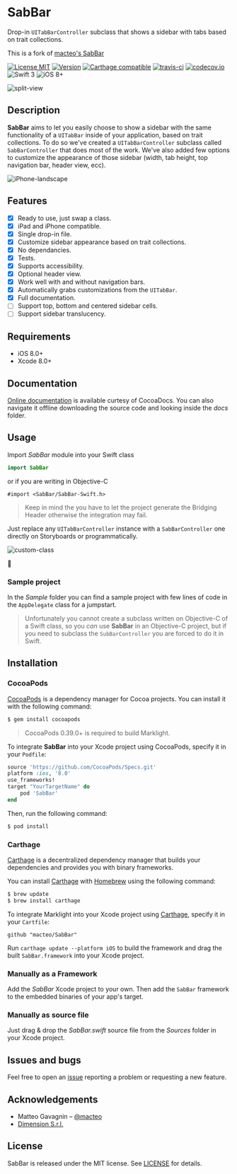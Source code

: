 # SabBar

Drop-in `UITabBarController` subclass that shows a sidebar with tabs based on trait collections.

This is a fork of [macteo's SabBar](https://github.com/macteo/SabBar)

[![License MIT](https://img.shields.io/cocoapods/l/SabBar.svg)](https://raw.githubusercontent.com/macteo/SabBar/master/LICENSE) [![Version](https://img.shields.io/cocoapods/v/SabBar.svg)](https://cocoapods.org/?q=SabBar) [![Carthage compatible](https://img.shields.io/badge/Carthage-compatible-4BC51D.svg?style=flat)](https://github.com/Carthage/Carthage) [![travis-ci](https://travis-ci.org/macteo/SabBar.svg?branch=master)](https://travis-ci.org/macteo/SabBar)
[![codecov.io](https://codecov.io/github/macteo/SabBar/coverage.svg?branch=master)](https://codecov.io/github/macteo/SabBar?branch=master) ![Swift 3](https://img.shields.io/badge/language-Swift%203-EB7943.svg) ![iOS 8+](https://img.shields.io/badge/iOS-8+-EB7943.svg)

![split-view](https://raw.githubusercontent.com/macteo/SabBar/master/Assets/Readme/split-view.gif)

## Description

**SabBar** aims to let you easily choose to show a sidebar with the same functionality of a `UITabBar` inside of your application, based on trait collections. To do so we've created a `UITabBarController` subclass called `SabBarController` that does most of the work. 
We've also added few options to customize the appearance of those sidebar (width, tab height, top navigation bar, header view, ecc).

 ![iPhone-landscape](https://raw.githubusercontent.com/macteo/SabBar/master/Assets/Readme/iPhone-landscape.png)

## Features

- [x] Ready to use, just swap a class.
- [x] iPad and iPhone compatible.
- [x] Single drop-in file.
- [x] Customize sidebar appearance based on trait collections.
- [x] No dependancies.
- [x] Tests.
- [x] Supports accessibility.
- [x] Optional header view.
- [x] Work well with and without navigation bars.
- [x] Automatically grabs customizations from the `UITabBar`.
- [x] Full documentation.
- [ ] Support top, bottom and centered sidebar cells.
- [ ] Support sidebar translucency.

## Requirements

- iOS 8.0+
- Xcode 8.0+

## Documentation

[Online documentation](http://cocoadocs.org/docsets/SabBar) is available curtesy of CocoaDocs. You can also navigate it offline downloading the source code and looking inside the *docs* folder.

## Usage

Import *SabBar* module into your Swift class

```swift
import SabBar
```

or if you are writing in Objective-C

```objc
#import <SabBar/SabBar-Swift.h>
```

> Keep in mind the you have to let the project generate the Bridging Header otherwise the integration may fail.

Just replace any `UITabBarController` instance with a `SabBarController` one directly on Storyboards or programmatically.

![custom-class](https://raw.githubusercontent.com/macteo/SabBar/master/Assets/Readme/custom-class.jpg)

🎉

### Sample project

In the *Sample* folder you can find a sample project with few lines of code in the `AppDelegate` class for a jumpstart.

> Unfortunately you cannot create a subclass written on Objective-C of a Swift class, so you *can* use **SabBar** in an Objective-C project, but if you need to subclass the `SubBarController` you are forced to do it in Swift.

## Installation

### CocoaPods

[CocoaPods](http://cocoapods.org) is a dependency manager for Cocoa projects. You can install it with the following command:

```bash
$ gem install cocoapods
```

> CocoaPods 0.39.0+ is required to build Marklight.

To integrate **SabBar** into your Xcode project using CocoaPods, specify it in your `Podfile`:

```ruby
source 'https://github.com/CocoaPods/Specs.git'
platform :ios, '8.0'
use_frameworks!
target "YourTargetName" do
    pod 'SabBar'
end
```

Then, run the following command:

```bash
$ pod install
```

### Carthage

[Carthage](https://github.com/Carthage/Carthage) is a decentralized dependency manager that builds your dependencies and provides you with binary frameworks.

You can install [Carthage](https://github.com/Carthage/Carthage) with [Homebrew](http://brew.sh/) using the following command:

```bash
$ brew update
$ brew install carthage
```

To integrate Marklight into your Xcode project using [Carthage](https://github.com/Carthage/Carthage), specify it in your `Cartfile`:

```ogdl
github "macteo/SabBar"
```

Run `carthage update --platform iOS` to build the framework and drag the built `SabBar.framework` into your Xcode project.

### Manually as a Framework

Add the *SabBar* Xcode project to your own. Then add the `SabBar` framework to the embedded binaries of your app's target.

### Manually as source file

Just drag & drop the *SabBar.swift* source file from the *Sources* folder in your Xcode project.

## Issues and bugs

Feel free to open an [issue](https://github.com/macteo/SabBar/issues) reporting a problem or requesting a new feature.

## Acknowledgements

* Matteo Gavagnin – [@macteo](https://twitter.com/macteo)
* [Dimension S.r.l.](http://dimension.it)

## License

SabBar is released under the MIT license. See [LICENSE](https://raw.githubusercontent.com/macteo/SabBar/master/LICENSE) for details.
